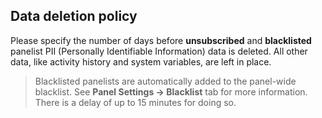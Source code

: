 ## Data deletion policy
Please specify the number of days before **unsubscribed** and **blacklisted** panelist PII (Personally Identifiable Information) data is deleted. All other data, like activity history and system variables, are left in place.

> Blacklisted panelists are automatically added to the panel-wide blacklist. See **Panel Settings -> Blacklist** tab for more information. There is a delay of up to 15 minutes for doing so.
